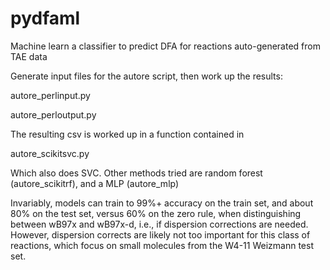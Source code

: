 # pydfaml

Machine learn a classifier to predict DFA for reactions auto-generated from TAE data

Generate input files for the autore script, then work up the results:

autore_perlinput.py

autore_perloutput.py

The resulting csv is worked up in a function contained in

autore_scikitsvc.py

Which also does SVC. Other methods tried are random forest (autore_scikitrf), and a MLP (autore_mlp)

Invariably, models can train to 99%+ accuracy on the train set, and about 80% on the test set, versus 60% on the zero rule, when distinguishing between wB97x and wB97x-d, i.e., if dispersion corrections are needed. However, dispersion corrects are likely not too important for this class of reactions, which focus on small molecules from the W4-11 Weizmann test set.
